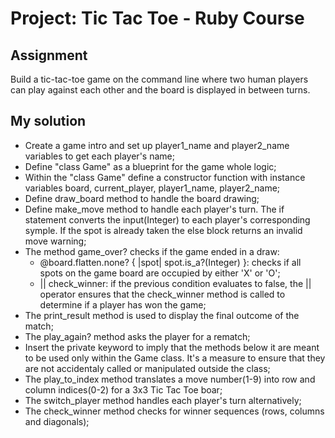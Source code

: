 # Project: Tic Tac Toe - Ruby Course

## Assignment

Build a tic-tac-toe game on the command line where two human players can play against each other and the board is displayed in between turns.

## My solution
* Create a game intro and set up player1_name and player2_name variables to get each player's name;
* Define "class Game" as a blueprint for the game whole logic;
* Within the "class Game" define a constructor function with instance variables board, current_player, player1_name, player2_name;
* Define draw_board method to handle the board drawing;
* Define make_move method to handle each player's turn. The if statement converts the input(Integer) to each player's corresponding symple. If the spot is already taken the else block returns an invalid move warning;
* The method game_over? checks if the game ended in a draw: 
    - @board.flatten.none? { |spot| spot.is_a?(Integer) }: checks if all spots on the game board are occupied by either 'X' or 'O';
    - || check_winner: if the previous condition evaluates to false, the || operator ensures that the check_winner method is called to determine if a player has won the game;
* The print_result method is used to display the final outcome of the match;
* The play_again? method asks the player for a rematch;
* Insert the private keyword to imply that the methods below it are meant to be used only within the Game class. It's a measure to ensure that they are not accidentaly called or manipulated outside the class; 
* The play_to_index method translates a move number(1-9) into row and column indices(0-2) for a 3x3 Tic Tac Toe boar;
* The switch_player method handles each player's turn alternatively; 
* The check_winner method checks for winner sequences (rows, columns and diagonals);